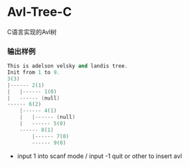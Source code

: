 # Avl-Tree-C

C语言实现的Avl树

### 输出样例

```cpp
This is adelson velsky and landis tree.
Init from 1 to 9.
3(3)
|------ 2(1)
|   |------ 1(0)
|   ------ (null)
------ 6(2)
    |------ 4(1)
    |   |------ (null)
    |   ------ 5(0)
    ------ 8(1)
        |------ 7(0)
        ------ 9(0)
```
- input 1 into scanf mode / input -1 quit or other to insert avl
